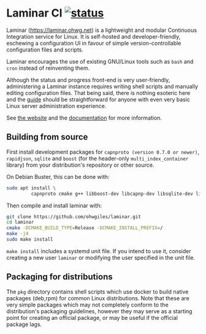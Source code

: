 # Laminar CI [![status](https://ci.ohwg.net/badge/laminar.svg)](https://ci.ohwg.net/jobs/laminar)

Laminar (https://laminar.ohwg.net) is a lightweight and modular Continuous Integration service for Linux. It is self-hosted and developer-friendly, eschewing a configuration UI in favour of simple version-controllable configuration files and scripts.

Laminar encourages the use of existing GNU/Linux tools such as `bash` and `cron` instead of reinventing them.

Although the status and progress front-end is very user-friendly, administering a Laminar instance requires writing shell scripts and manually editing configuration files. That being said, there is nothing esoteric here and the [guide](http://laminar.ohwg.net/docs.html) should be straightforward for anyone with even very basic Linux server administration experience.

See [the website](https://laminar.ohwg.net) and the [documentation](https://laminar.ohwg.net/docs.html) for more information.

## Building from source

First install development packages for `capnproto (version 0.7.0 or newer)`, `rapidjson`, `sqlite` and `boost` (for the header-only `multi_index_container` library) from your distribution's repository or other source.

On Debian Buster, this can be done with:

```bash
sudo apt install \
		 capnproto cmake g++ libboost-dev libcapnp-dev libsqlite-dev libsqlite3-dev make rapidjson-dev zlib1g-dev
```

Then compile and install laminar with:

```bash
git clone https://github.com/ohwgiles/laminar.git
cd laminar
cmake -DCMAKE_BUILD_TYPE=Release -DCMAKE_INSTALL_PREFIX=/
make -j4
sudo make install
```

`make install` includes a systemd unit file. If you intend to use it, consider creating a new user `laminar` or modifying the user specified in the unit file.

## Packaging for distributions

The `pkg` directory contains shell scripts which use docker to build native packages (deb,rpm) for common Linux distributions. Note that these are very simple packages which may not completely conform to the distribution's packaging guidelines, however they may serve as a starting point for creating an official package, or may be useful if the official package lags.
